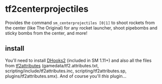 # tf2centerprojectiles
Provides the command `sm_centerprojectiles [0|1]` to shoot rockets from the center (like The Original) for any rocket launcher, shoot pipebombs and sticky bombs from the center, and more!

## install
You'll need to install [DHooks2](https://github.com/peace-maker/DHooks2) (included in SM 1.11+) and also all the files from [tf2attributes](https://github.com/FlaminSarge/tf2attributes) (gamedata/tf2.attributes.txt, scripting/include/tf2attributes.inc, scripting/tf2attributes.sp, plugins/tf2attributes.smx). And of course you'll *this* plugin...

